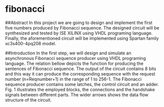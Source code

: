 # fibonacci
##Abstract
In this project we are going to design and implement the first five numbers produced by Fibonacci sequence. The designed circuit will be synthesized and tested by ISE XILINX using VHDL programing language. Finally, the aforementioned circuit will be implemented using Spartan family xc3s400-4pq208 model.

##Introduction
In the first step, we will design and simulate an asynchronous Fibonacci sequence producer using VHDL programing language. The relation bellow depicts the function for producing the sentences of Fibonacci sequence.
The output of the circuit contains 8 bits and this way it can produce the corresponding sequence with the request number (n=Reqnumber+1) in the range of 1 to 256-1. The Fibonacci sequence producer contains some latches, the control circuit and an adder. Fig. 1 illustrates the employed blocks, the connections and the handshake signals between different parts. The wider arrows shows the data flow structure of the circuit. 
